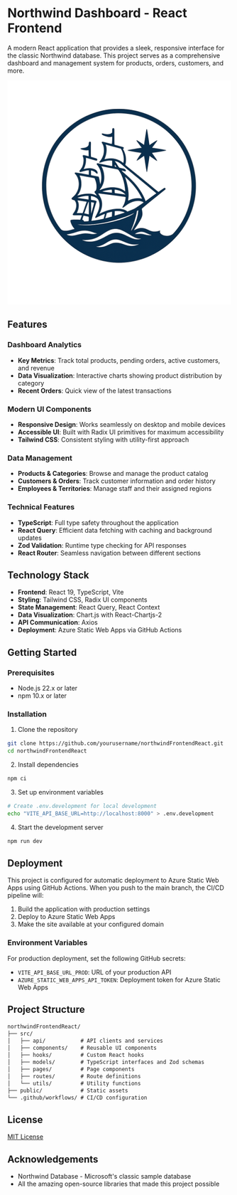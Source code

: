 # Northwind Dashboard - React Frontend

A modern React application that provides a sleek, responsive interface for the classic Northwind database. This project serves as a comprehensive dashboard and management system for products, orders, customers, and more.

![Northwind Logo](./src/assets/Northwind%20Blue%20Transparent.png)

## Features

### Dashboard Analytics
- **Key Metrics**: Track total products, pending orders, active customers, and revenue
- **Data Visualization**: Interactive charts showing product distribution by category
- **Recent Orders**: Quick view of the latest transactions

### Modern UI Components
- **Responsive Design**: Works seamlessly on desktop and mobile devices
- **Accessible UI**: Built with Radix UI primitives for maximum accessibility
- **Tailwind CSS**: Consistent styling with utility-first approach

### Data Management
- **Products & Categories**: Browse and manage the product catalog
- **Customers & Orders**: Track customer information and order history
- **Employees & Territories**: Manage staff and their assigned regions

### Technical Features
- **TypeScript**: Full type safety throughout the application
- **React Query**: Efficient data fetching with caching and background updates
- **Zod Validation**: Runtime type checking for API responses
- **React Router**: Seamless navigation between different sections

## Technology Stack

- **Frontend**: React 19, TypeScript, Vite
- **Styling**: Tailwind CSS, Radix UI components
- **State Management**: React Query, React Context
- **Data Visualization**: Chart.js with React-Chartjs-2
- **API Communication**: Axios
- **Deployment**: Azure Static Web Apps via GitHub Actions

## Getting Started

### Prerequisites
- Node.js 22.x or later
- npm 10.x or later

### Installation

1. Clone the repository
```bash
git clone https://github.com/yourusername/northwindFrontendReact.git
cd northwindFrontendReact
```

2. Install dependencies
```bash
npm ci
```

3. Set up environment variables
```bash
# Create .env.development for local development
echo "VITE_API_BASE_URL=http://localhost:8000" > .env.development
```

4. Start the development server
```bash
npm run dev
```

## Deployment

This project is configured for automatic deployment to Azure Static Web Apps using GitHub Actions. When you push to the main branch, the CI/CD pipeline will:

1. Build the application with production settings
2. Deploy to Azure Static Web Apps
3. Make the site available at your configured domain

### Environment Variables

For production deployment, set the following GitHub secrets:
- `VITE_API_BASE_URL_PROD`: URL of your production API
- `AZURE_STATIC_WEB_APPS_API_TOKEN`: Deployment token for Azure Static Web Apps

## Project Structure

```
northwindFrontendReact/
├── src/
│   ├── api/           # API clients and services
│   ├── components/    # Reusable UI components
│   ├── hooks/         # Custom React hooks
│   ├── models/        # TypeScript interfaces and Zod schemas
│   ├── pages/         # Page components
│   ├── routes/        # Route definitions
│   └── utils/         # Utility functions
├── public/            # Static assets
└── .github/workflows/ # CI/CD configuration
```

## License

[MIT License](LICENSE)

## Acknowledgements

- Northwind Database - Microsoft's classic sample database
- All the amazing open-source libraries that made this project possible